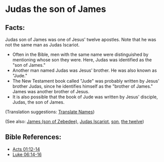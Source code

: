 # Judas the son of James #

## Facts: ##

Judas son of James was one of Jesus' twelve apostles. Note that he was not the same man as Judas Iscariot.

* Often in the Bible, men with the same name were distinguished by mentioning whose son they were. Here, Judas was identified as the "son of James."
* Another man named Judas was Jesus' brother. He was also known as "Jude."
* The New Testament book called "Jude" was probably written by Jesus' brother Judas, since he identifies himself as the "brother of James." James was another brother of Jesus.
* It is also possible that the book of Jude was written by Jesus' disciple, Judas, the son of James.

(Translation suggestions: [Translate Names](en/ta-vol1/translate/man/translate-names))

(See also: [James (son of Zebedee)](../other/jamessonofzebedee.md), [Judas Iscariot](../other/judasiscariot.md), [son](../kt/son.md), [the twelve](../kt/thetwelve.md))

## Bible References: ##

* [Acts 01:12-14](en/tn/act/help/01/12)
* [Luke 06:14-16](en/tn/luk/help/06/14)